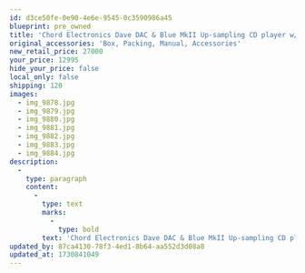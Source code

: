 ```yaml
---
id: d3ce50fe-0e90-4e6e-9545-0c3590986a45
blueprint: pre_owned
title: 'Chord Electronics Dave DAC & Blue MkII Up-sampling CD player w/Stand'
original_accessories: 'Box, Packing, Manual, Accessories'
new_retail_price: 27000
your_price: 12995
hide_your_price: false
local_only: false
shipping: 120
images:
  - img_9878.jpg
  - img_9879.jpg
  - img_9880.jpg
  - img_9881.jpg
  - img_9882.jpg
  - img_9883.jpg
  - img_9884.jpg
description:
  -
    type: paragraph
    content:
      -
        type: text
        marks:
          -
            type: bold
        text: 'Chord Electronics Dave DAC & Blue MkII Up-sampling CD player w/Stand, black finish. Units are in good physical and functional condition with original boxes, packing and accessories. As a group, the units sold as new for $28,400.00. '
updated_by: 87ca4130-78f3-4ed1-8b64-aa552d3d08a8
updated_at: 1730841049
---
```

